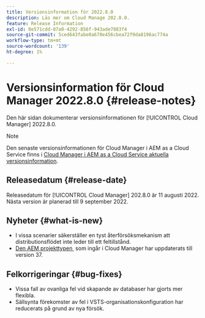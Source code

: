 ```yaml
---
title: Versionsinformation för 2022.8.0
description: Läs mer om Cloud Manage 202.8.0.
feature: Release Information
exl-id: 0e571cdd-87a0-4292-856f-943ade7083f4
source-git-commit: 5ced643fabe0a670e456cbea72f9da8196ac774a
workflow-type: tm+mt
source-wordcount: '139'
ht-degree: 1%

---
```


# Versionsinformation för Cloud Manager 2022.8.0 {#release-notes}

Den här sidan dokumenterar versionsinformationen för [!UICONTROL Cloud Manager] 2022.8.0.

>[!NOTE]
>
>Den senaste versionsinformationen för Cloud Manager i AEM as a Cloud Service finns i [Cloud Manager i AEM as a Cloud Service aktuella versionsinformation](https://experienceleague.adobe.com/sv/docs/experience-manager-cloud-service/content/release-notes/cloud-manager/current).

## Releasedatum {#release-date}

Releasedatum för [!UICONTROL Cloud Manager] 202.8.0 är 11 augusti 2022. Nästa version är planerad till 9 september 2022.

## Nyheter {#what-is-new}

* I vissa scenarier säkerställer en tyst återförsöksmekanism att distributionsflödet inte leder till ett feltillstånd.
* [Den AEM projekttypen &#x200B;](https://experienceleague.adobe.com/sv/docs/experience-manager-core-components/using/developing/archetype/overview) som ingår i Cloud Manager har uppdaterats till version 37.

## Felkorrigeringar {#bug-fixes}

* Vissa fall av ovanliga fel vid skapande av databaser har gjorts mer flexibla.
* Sällsynta förekomster av fel i VSTS-organisationskonfiguration har reducerats på grund av nya försök.

